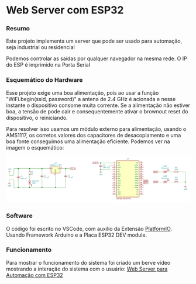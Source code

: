 # Web Server com ESP32

### Resumo

Este projeto implementa um server que pode ser usado para automação, seja industrial ou residencial

Podemos controlar as saídas por qualquer navegador na mesma rede. O IP do ESP é imprimido na Porta Serial

### Esquemático do Hardware 

Esse projeto exige uma boa alimentação, pois ao usar a função "WiFi.begin(ssid, password)"
a antena de 2.4 GHz é acionada e nesse instante o dispositivo consome muita corrente. Se a alimentação não estiver boa,
a tensão de pode cair e consequentemente ativar o brownout reset do dispositivo, o reiniciando.

Para resolver isso usamos um módulo externo para alimentação, usando o AMS1117, os corretos valores dos capacitores de 
desacoplamento e uma boa fonte conseguimos uma alimentação eficiente. Podemos ver na imagem o esquemático:

![](imagens/hardware.png)

### Software

O código foi escrito no VSCode, com auxílio da Extensão [PlatformIO](https://docs.platformio.org/en/latest/integration/ide/vscode.html). 
Usando Framework Arduíno e a Placa ESP32 DEV module.

### Funcionamento

Para mostrar o funcionamento do sistema foi criado um berve vídeo mostrando a interação do sistema com o usuário: [Web Server para Automação com ESP32 ](https://www.youtube.com/watch?v=8yiR9su6jWE "Web Server para Automação com ESP32 ")

